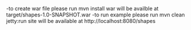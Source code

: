 -to create war file please run
mvn install
war will be availble at target/shapes-1.0-SNAPSHOT.war
-to run example please run
mvn clean jetty:run
site will be available at http://localhost:8080/shapes